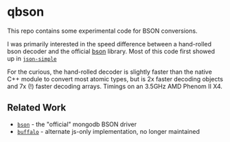 qbson
=====

This repo contains some experimental code for BSON conversions.

I was primarily interested in the speed difference between a hand-rolled bson
decoder and the official [bson](https://npmjs.org/bson) library.  Most of this
code first showed up in [`json-simple`](https://github.com/andrasq/node-json-simple)

For the curious, the hand-rolled decoder is slightly faster than the native C++
module to convert most atomic types, but is 2x faster decoding objects and 7x (!)
faster decoding arrays.  Timings on an 3.5GHz AMD Phenom II X4.


Related Work
------------

- [`bson`](https://github.com/mongodb/js-bson) - the "official" mongodb BSON driver
- [`buffalo`](https://github.com/marcello3d/node-buffalo) - alternate js-only implementation, no longer maintained
